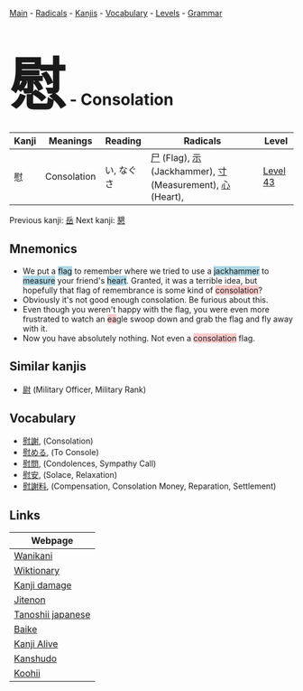 <style> bigfont {font-size: 100px}</style>
[Main](../index.md) -
[Radicals](../radicals.md) -
[Kanjis](../kanjis.md) -
[Vocabulary](../vocabulary.md) -
[Levels](../levels.md) -
[Grammar](../grammar.md)
# <bigfont> 慰</bigfont> - Consolation 

| Kanji | Meanings | Reading | Radicals | Level |
| --- | --- | --- | --- | --- |
| 慰 | Consolation | い, なぐさ | [尸](../radicals/尸.md) (Flag), [示](../radicals/示.md) (Jackhammer), [寸](../radicals/寸.md) (Measurement), [心](../radicals/心.md) (Heart),  | [Level 43](../levels/wk_level43.md) |

Previous kanji: [岳](岳.md) Next kanji: [懇](懇.md) 

## Mnemonics
 * We put a <span style="background-color:#ADD8E6"> flag</span> to remember where we tried to use a <span style="background-color:#ADD8E6"> jackhammer</span> to <span style="background-color:#ADD8E6"> measure</span> your friend's <span style="background-color:#ADD8E6"> heart</span>. Granted, it was a terrible idea, but hopefully that flag of remembrance is some kind of <span style="background-color:#ffcccb"> consolation</span>?
* Obviously it's not good enough consolation. Be furious about this.
* Even though you weren't happy with the flag, you were even more frustrated to watch an <span style="background-color:#ffcccb"> ea</span>gle swoop down and grab the flag and fly away with it.
* Now you have absolutely nothing. Not even a <span style="background-color:#ffcccb"> consolation</span> flag.


## Similar kanjis
 * [尉](尉.md) (Military Officer, Military Rank)


## Vocabulary
 * [慰謝](../vocabulary/慰.md), (Consolation)
* [慰める](../vocabulary/慰.md), (To Console)
* [慰問](../vocabulary/慰.md), (Condolences, Sympathy Call)
* [慰安](../vocabulary/慰.md), (Solace, Relaxation)
* [慰謝料](../vocabulary/慰.md), (Compensation, Consolation Money, Reparation, Settlement)



## Links 

| Webpage |
| --- |
| [Wanikani          ](https://www.wanikani.com/kanji/慰) |
| [Wiktionary        ](https://en.wiktionary.org/wiki/慰) |
| [Kanji damage      ](http://www.kanjidamage.com/kanji/search?utf8=✓&q=慰) |
| [Jitenon           ](https://jitenon.com/kanji/慰) |
| [Tanoshii japanese ](https://www.tanoshiijapanese.com/dictionary/kanji.cfm?k=慰) |
| [Baike             ](https://baike.baidu.com/item/慰) |
| [Kanji Alive       ](https://app.kanjialive.com/慰) |
| [Kanshudo          ](https://www.kanshudo.com/searchmn?q=慰) |
| [Koohii            ](https://kanji.koohii.com/study/kanji/慰) |
